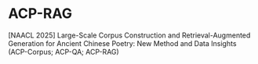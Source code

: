 # ACP-RAG
[NAACL 2025] Large-Scale Corpus Construction and Retrieval-Augmented Generation for Ancient Chinese Poetry: New Method and Data Insights (ACP-Corpus; ACP-QA; ACP-RAG)

